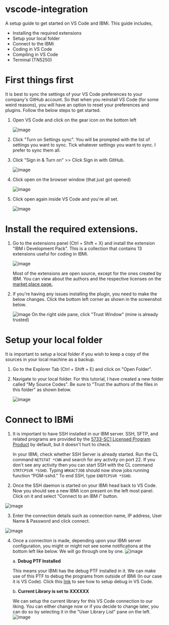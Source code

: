 # vscode-integration
A setup guide to get started on VS Code and IBMi. This guide includes, 

- Installing the required extensions
- Setup your local folder
- Connect to the IBMi
- Coding in VS Code
- Compiling in VS Code
- Terminal (TN5250)

# First things first
It is best to sync the settings of your VS Code preferences to your company's GitHub account. So that when you reinstall VS Code (for some weird reasons), you  will have an option to reset your preferences and plugins. Follow the below steps to get started.

1. Open VS Code and click on the gear icon on the bottom left

   ![image](https://github.com/Programmersio-IBMi/vscode-integration/assets/139198015/a5da6327-44be-4acd-82ba-72acafc4e710)

2. Click "Turn on Settings sync". You will be prompted with the list of settings you want to sync. Tick whatever settings you want to sync. I prefer to sync them all.
   
3. Click "Sign in & Turn on" >> Click Sign in with GitHub.
   
   ![image](https://github.com/Programmersio-IBMi/vscode-integration/assets/139198015/c23ea382-6db1-4bb5-838f-e23654344f1b)


4. Click open on the browser window (that just got opened)
   
   ![image](https://github.com/Programmersio-IBMi/vscode-integration/assets/139198015/833d02b6-c24d-4351-9a82-7fcdc10abf42)


5. Click open again inside VS Code and you're all set.

   ![image](https://github.com/Programmersio-IBMi/vscode-integration/assets/139198015/cade90b4-b908-4df7-9b68-4326942fc16f)

# Install the required extensions.
1. Go to the extensions panel (Ctrl + Shift + X) and install the extension "IBM i Development Pack". This is a collection that contains 13 extensions useful for coding in IBMi.

   ![image](https://github.com/Programmersio-IBMi/vscode-integration/assets/139198015/9283fecb-376a-417a-9664-dc87d8c5fd28)

   Most of the extensions are open source, except for the ones created by IBM. You can view about the authors and the respective licenses on the [market place page.](https://marketplace.visualstudio.com/items?itemName=HalcyonTechLtd.ibm-i-development-pack)

3. If you're having any issues installing the plugin, you need to make the below changes. Click the bottom left corner as shown in the screenshot below. 

    ![image](https://github.com/Programmersio-IBMi/vscode-integration/assets/139198015/1a190d14-1e02-43a5-a890-82b9c6da5c0c)
    On the right side pane, click "Trust Window" (mine is already trusted)

# Setup your local folder
It is important to setup a local folder if you wish to keep a copy of the sources in your local machine as a backup.

1. Go to the Explorer Tab (Ctrl + Shift + E) and click on "Open Folder".
   
2. Navigate to your local folder. For this tutorial, I have created a new folder called "My Source Codes". Be sure to "Trust the authors of the files in this folder" as shown below.

   ![image](https://github.com/Programmersio-IBMi/vscode-integration/assets/139198015/908f2668-b951-4fe5-9bb2-482fb18cf5a9)

# Connect to IBMi
1. It is important to have SSH installed in our IBM server. SSH, SFTP, and related programs are provided by the [5733-SC1 Licensed Program Product](https://www.ibm.com/support/pages/node/1128123/) by default, but it doesn't hurt to check.
   
   In your IBMi, check whether SSH Server is already started. Run the CL command `NETSTAT *CNN` and search for any activity on port 22. If you don't see any activity then you can start SSH with the CL command `STRTCPSVR *SSHD`. Typing `WRKACTJOB` should now show jobs running function “PGM-sshd.” To end SSH, type `ENDTCPSVR *SSHD`.

2. Once the SSH daemon is started on your IBMi head back to VS Code. Now you should see a new IBMi icon present on the left most panel. Click on it and select "Connect to an IBM i" button.

  ![image](https://github.com/Programmersio-IBMi/vscode-integration/assets/139198015/d9a096e3-a4de-4d74-8f63-04135cecfc16)
  
3. Enter the connection details such as connection name, IP address, User Name & Password and click connect. 

  ![image](https://github.com/Programmersio-IBMi/vscode-integration/assets/139198015/2057b033-d16a-4e85-905e-9665bdfed2fd)

4. Once a connection is made, depending upon your IBMi server configuration, you might or might not see some notifications at the bottom left like below. We will go through one by one.
   ![image](https://github.com/Programmersio-IBMi/vscode-integration/assets/139198015/a4c94ffc-6e04-475b-a27f-1ad6b7192ce0)

   a. **Debug PTF Installed**
   
   This means your IBMi has the debug PTF installed in it. We can make use of this PTF to debug the programs from outside of IBMi (In our case it is VS Code). Click this [link](#) to see how to setup debug in VS Code.

    b. **Current Library is set to XXXXXX**
   
   We can setup the current library for this VS Code connection to our liking. You can either change now or if you decide to change later, you can do so by selecting it in the "User Library List" pane on the left.
         ![image](https://github.com/Programmersio-IBMi/vscode-integration/assets/139198015/5687de01-26c0-4b9a-98e0-670f3466e39b)
